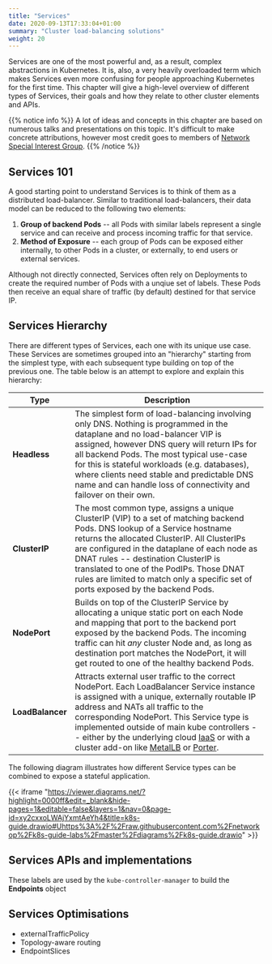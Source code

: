 ```yaml
---
title: "Services"
date: 2020-09-13T17:33:04+01:00
summary: "Cluster load-balancing solutions"
weight: 20
---
```


Services are one of the most powerful and, as a result, complex abstractions in Kubernetes. It is, also, a very heavily overloaded term which makes Services even more confusing for people approaching Kubernetes for the first time. This chapter will give a high-level overview of different types of Services, their goals and how they relate to other cluster elements and APIs.

{{% notice info %}}
A lot of ideas and concepts in this chapter are based on numerous talks and presentations on this topic. It's difficult to make concrete attributions, however most credit goes to members of [Network Special Interest Group](https://github.com/kubernetes/community/tree/master/sig-network).
{{% /notice %}}

## Services 101

A good starting point to understand Services is to think of them as a distributed load-balancer. Similar to traditional load-balancers, their data model can be reduced to the following two elements:

1. **Group of backend Pods** -- all Pods with similar labels represent a single service and can receive and process incoming traffic for that service. 
2. **Method of Exposure** -- each group of Pods can be exposed either internally, to other Pods in a cluster, or externally, to end users or external services. 

Although not directly connected, Services often rely on Deployments to create the required number of Pods with a unqiue set of labels. These Pods then receive an equal share of traffic (by default) destined for that service IP.




## Services Hierarchy

There are different types of Services, each one with its unique use case. These Services are sometimes grouped into an "hierarchy" starting from the simplest type, with each subsequent type building on top of the previous one. The table below is an attempt to explore and explain this hierarchy:

| Type      | Description | 
| ----------| ----------- |
| **Headless** | The simplest form of load-balancing involving only DNS. Nothing is programmed in the dataplane and no load-balancer VIP is assigned, however DNS query will return IPs for all backend Pods. The most typical use-case for this is stateful workloads (e.g. databases), where clients need stable and predictable DNS name and can handle loss of connectivity and failover on their own. |
| **ClusterIP** | The most common type, assigns a unique ClusterIP (VIP) to a set of matching backend Pods. DNS lookup of a Service hostname returns the allocated ClusterIP. All ClusterIPs are configured in the dataplane of each node as DNAT rules -- destination ClusterIP is translated to one of the PodIPs. Those DNAT rules are limited to match only a specific set of ports exposed by the backend Pods. |
| **NodePort** | Builds on top of the ClusterIP Service by allocating a unique static port on each Node and mapping that port to the backend port exposed by the backend Pods. The incoming traffic can hit _any_ cluster Node and, as long as destination port matches the NodePort, it will get routed to one of the healthy backend Pods. |
| **LoadBalancer** |  Attracts external user traffic to the correct NodePort. Each LoadBalancer Service instance is assigned with a unique, externally routable IP address and NATs all traffic to the corresponding NodePort. This Service type is implemented outside of main kube controllers -- either by the underlying cloud [IaaS](cni/iaas/) or with a cluster add-on like [MetalLB](https://github.com/metallb/metall.) or [Porter](https://github.com/kubesphere/porter).|

The following diagram illustrates how different Service types can be combined to expose a stateful application. 

{{< iframe "https://viewer.diagrams.net/?highlight=0000ff&edit=_blank&hide-pages=1&editable=false&layers=1&nav=0&page-id=xy2cxxoLWAjYxmtAeYh4&title=k8s-guide.drawio#Uhttps%3A%2F%2Fraw.githubusercontent.com%2Fnetworkop%2Fk8s-guide-labs%2Fmaster%2Fdiagrams%2Fk8s-guide.drawio" >}}


## Services APIs and implementations



These labels are used by the `kube-controller-manager` to build the **Endpoints** object


## Services Optimisations

* externalTrafficPolicy
* Topology-aware routing
* EndpointSlices